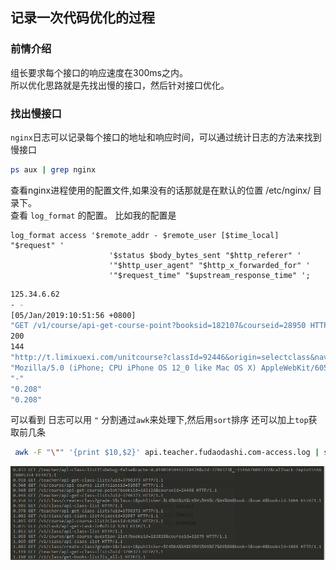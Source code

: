 ## 记录一次代码优化的过程

### 前情介绍

组长要求每个接口的响应速度在300ms之内。  
所以优化思路就是先找出慢的接口，然后针对接口优化。  

### 找出慢接口
`nginx`日志可以记录每个接口的地址和响应时间，可以通过统计日志的方法来找到慢接口 
```bash
ps aux | grep nginx    
```
查看nginx进程使用的配置文件,如果没有的话那就是在默认的位置  /etc/nginx/  目录下。  
查看 `log_format` 的配置。
比如我的配置是
```
log_format access '$remote_addr - $remote_user [$time_local] "$request" '
                      '$status $body_bytes_sent "$http_referer" '
                      '"$http_user_agent" "$http_x_forwarded_for" '
                      '"$request_time" "$upstream_response_time" ';
``` 
```bash
125.34.6.62 
- - 
[05/Jan/2019:10:51:56 +0800] 
"GET /v1/course/api-get-course-point?booksid=182107&courseid=28950 HTTP/1.1" 
200 
144
"http://t.limixuexi.com/unitcourse?classId=92446&origin=selectclass&navTitle=" 
"Mozilla/5.0 (iPhone; CPU iPhone OS 12_0 like Mac OS X) AppleWebKit/605.1.15 (KHTML, like Gecko) Mobile/16A366 MicroMessenger/7.0.1(0x17000120) NetType/WIFI Language/zh_CN" 
"-" 
"0.208" 
"0.208"
```

可以看到 日志可以用 `"` 分割通过`awk`来处理下,然后用`sort`排序 还可以加上`top`获取前几条
```bash
 awk -F "\"" '{print $10,$2}' api.teacher.fudaodashi.com-access.log | sort
```

![](../杂项/img/nginxlog.png)


  
  
  






